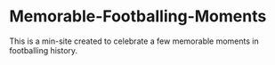 # Memorable-Footballing-Moments
This is a min-site created to celebrate a few memorable moments in footballing history.
